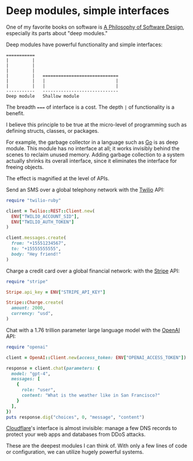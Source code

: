 # Deep modules, simple interfaces

One of my favorite books on software is
[A Philosophy of Software Design](https://amzn.to/2OQkBEQ),
especially its parts about "deep modules."

Deep modules have powerful functionality and simple interfaces:

```
===========
|         |
|         |
|         |
|         |   =============================
|         |   |                           |
|         |   |                           |
-----------   -----------------------------
Deep module   Shallow module
```

The breadth `===` of interface is a cost.
The depth `|` of functionality is a benefit.

I believe this principle to be true at the micro-level of programming such as
defining structs, classes, or packages.

For example, the garbage collector in a language such as [Go](https://go.dev/)
is as deep module. This module has no interface at all; it works invisibly
behind the scenes to reclaim unused memory. Adding garbage collection to a
system actually shrinks its overall interface, since it eliminates the interface
for freeing objects.

The effect is magnified at the level of APIs.

Send an SMS over a global telephony network
with the [Twilio](https://www.twilio.com) API:

```ruby
require "twilio-ruby"

client = Twilio::REST::Client.new(
  ENV["TWILIO_ACCOUNT_SID"],
  ENV["TWILIO_AUTH_TOKEN"]
)

client.messages.create(
  from: "+15551234567",
  to: "+15555555555",
  body: "Hey friend!"
)
```

Charge a credit card over a global financial network:
with the [Stripe](https://stripe.com/) API:

```ruby
require "stripe"

Stripe.api_key = ENV["STRIPE_API_KEY"]

Stripe::Charge.create(
  amount: 2000,
  currency: "usd",
)
```

Chat with a 1.76 trillion parameter large language model
with the [OpenAI](https://openai.com/) API:

```ruby
require "openai"

client = OpenAI::Client.new(access_token: ENV["OPENAI_ACCESS_TOKEN"])

response = client.chat(parameters: {
  model: "gpt-4",
  messages: [
    {
      role: "user",
      content: "What is the weather like in San Francisco?"
    }
  ],
})
puts response.dig("choices", 0, "message", "content")
```

[Cloudflare](https://www.cloudflare.com/)'s interface is almost invisible:
manage a few DNS records to protect your web apps and databases from DDoS attacks.

These are the deepest modules I can think of. With only a few
lines of code or configuration, we can utilize hugely powerful systems.
